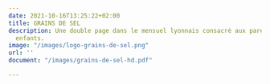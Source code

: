 ```yaml
---
date: 2021-10-16T13:25:22+02:00
title: GRAINS DE SEL
description: Une double page dans le mensuel lyonnais consacré aux parents… et à leurs
  enfants.
image: "/images/logo-grains-de-sel.png"
url: ''
document: "/images/grains-de-sel-hd.pdf"

---
```

